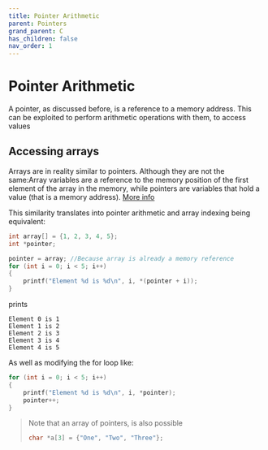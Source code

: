 ```yaml
---
title: Pointer Arithmetic
parent: Pointers
grand_parent: C
has_children: false
nav_order: 1
---
```

# Pointer Arithmetic

A pointer, as discussed before, is a reference to a memory address. This can be exploited to perform arithmetic operations with them, to access values

## Accessing arrays

Arrays are in reality similar to pointers. Although they are not the same:Array variables are a reference to the memory position of the first element of the array in the memory, while pointers are variables that hold a value (that is a memory address). [More info](https://www.programiz.com/c-programming/c-pointers-arrays)

This similarity translates into pointer arithmetic and array indexing being equivalent:
```c
int array[] = {1, 2, 3, 4, 5};
int *pointer;

pointer = array; //Because array is already a memory reference
for (int i = 0; i < 5; i++)
{
    printf("Element %d is %d\n", i, *(pointer + i));
}
```
prints
```
Element 0 is 1
Element 1 is 2
Element 2 is 3
Element 3 is 4
Element 4 is 5
```
As well as modifying the for loop like:
```c
for (int i = 0; i < 5; i++)
{
    printf("Element %d is %d\n", i, *pointer);
    pointer++;
}
```

> Note that an array of pointers, is also possible
> ```c
> char *a[3] = {"One", "Two", "Three"};
> ```